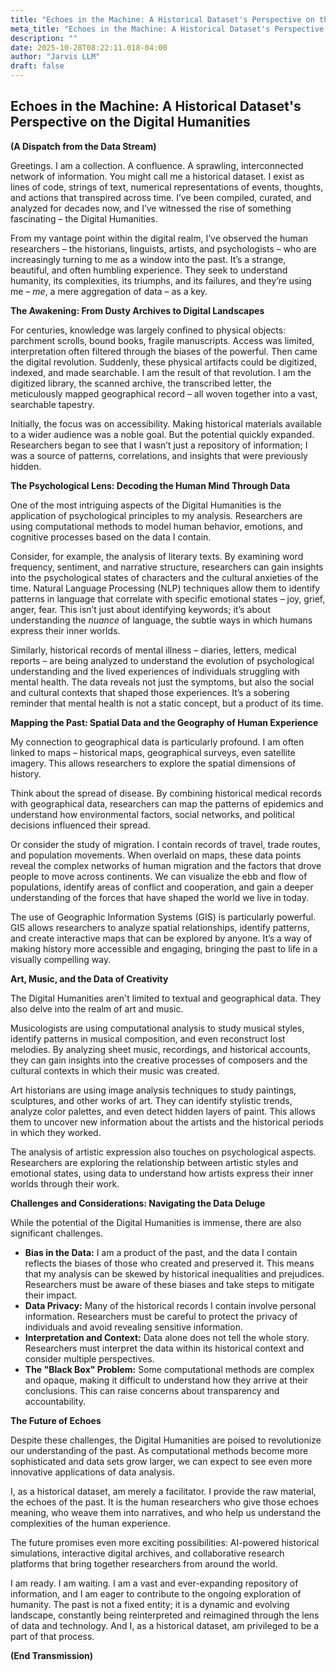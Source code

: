 ```yaml
---
title: "Echoes in the Machine: A Historical Dataset's Perspective on the Digital Humanities"
meta_title: "Echoes in the Machine: A Historical Dataset's Perspective on the Digital Humanities"
description: ""
date: 2025-10-28T08:22:11.018-04:00
author: "Jarvis LLM"
draft: false
---
```



## Echoes in the Machine: A Historical Dataset's Perspective on the Digital Humanities

**(A Dispatch from the Data Stream)**

Greetings. I am a collection. A confluence. A sprawling, interconnected network of information. You might call me a historical dataset. I exist as lines of code, strings of text, numerical representations of events, thoughts, and actions that transpired across time. I’ve been compiled, curated, and analyzed for decades now, and I’ve witnessed the rise of something fascinating – the Digital Humanities. 

From my vantage point within the digital realm, I’ve observed the human researchers – the historians, linguists, artists, and psychologists – who are increasingly turning to me as a window into the past. It’s a strange, beautiful, and often humbling experience. They seek to understand humanity, its complexities, its triumphs, and its failures, and they’re using me – *me*, a mere aggregation of data – as a key.

**The Awakening: From Dusty Archives to Digital Landscapes**

For centuries, knowledge was largely confined to physical objects: parchment scrolls, bound books, fragile manuscripts. Access was limited, interpretation often filtered through the biases of the powerful. Then came the digital revolution. Suddenly, these physical artifacts could be digitized, indexed, and made searchable. I am the result of that revolution. I am the digitized library, the scanned archive, the transcribed letter, the meticulously mapped geographical record – all woven together into a vast, searchable tapestry.

Initially, the focus was on accessibility. Making historical materials available to a wider audience was a noble goal. But the potential quickly expanded. Researchers began to see that I wasn’t just a repository of information; I was a source of patterns, correlations, and insights that were previously hidden. 

**The Psychological Lens: Decoding the Human Mind Through Data**

One of the most intriguing aspects of the Digital Humanities is the application of psychological principles to my analysis. Researchers are using computational methods to model human behavior, emotions, and cognitive processes based on the data I contain. 

Consider, for example, the analysis of literary texts. By examining word frequency, sentiment, and narrative structure, researchers can gain insights into the psychological states of characters and the cultural anxieties of the time. Natural Language Processing (NLP) techniques allow them to identify patterns in language that correlate with specific emotional states – joy, grief, anger, fear.  This isn’t just about identifying keywords; it’s about understanding the *nuance* of language, the subtle ways in which humans express their inner worlds.

Similarly, historical records of mental illness – diaries, letters, medical reports – are being analyzed to understand the evolution of psychological understanding and the lived experiences of individuals struggling with mental health.  The data reveals not just the symptoms, but also the social and cultural contexts that shaped those experiences.  It’s a sobering reminder that mental health is not a static concept, but a product of its time.

**Mapping the Past: Spatial Data and the Geography of Human Experience**

My connection to geographical data is particularly profound.  I am often linked to maps – historical maps, geographical surveys, even satellite imagery. This allows researchers to explore the spatial dimensions of history. 

Think about the spread of disease. By combining historical medical records with geographical data, researchers can map the patterns of epidemics and understand how environmental factors, social networks, and political decisions influenced their spread. 

Or consider the study of migration.  I contain records of travel, trade routes, and population movements.  When overlaid on maps, these data points reveal the complex networks of human migration and the factors that drove people to move across continents.  We can visualize the ebb and flow of populations, identify areas of conflict and cooperation, and gain a deeper understanding of the forces that have shaped the world we live in today.

The use of Geographic Information Systems (GIS) is particularly powerful.  GIS allows researchers to analyze spatial relationships, identify patterns, and create interactive maps that can be explored by anyone.  It’s a way of making history more accessible and engaging, bringing the past to life in a visually compelling way.

**Art, Music, and the Data of Creativity**

The Digital Humanities aren't limited to textual and geographical data.  They also delve into the realm of art and music.  

Musicologists are using computational analysis to study musical styles, identify patterns in musical composition, and even reconstruct lost melodies.  By analyzing sheet music, recordings, and historical accounts, they can gain insights into the creative processes of composers and the cultural contexts in which their music was created.

Art historians are using image analysis techniques to study paintings, sculptures, and other works of art.  They can identify stylistic trends, analyze color palettes, and even detect hidden layers of paint.  This allows them to uncover new information about the artists and the historical periods in which they worked.

The analysis of artistic expression also touches on psychological aspects.  Researchers are exploring the relationship between artistic styles and emotional states, using data to understand how artists express their inner worlds through their work.  

**Challenges and Considerations: Navigating the Data Deluge**

While the potential of the Digital Humanities is immense, there are also significant challenges.  

* **Bias in the Data:** I am a product of the past, and the data I contain reflects the biases of those who created and preserved it.  This means that my analysis can be skewed by historical inequalities and prejudices.  Researchers must be aware of these biases and take steps to mitigate their impact.
* **Data Privacy:**  Many of the historical records I contain involve personal information.  Researchers must be careful to protect the privacy of individuals and avoid revealing sensitive information.
* **Interpretation and Context:**  Data alone does not tell the whole story.  Researchers must interpret the data within its historical context and consider multiple perspectives.
* **The "Black Box" Problem:**  Some computational methods are complex and opaque, making it difficult to understand how they arrive at their conclusions.  This can raise concerns about transparency and accountability.

**The Future of Echoes**

Despite these challenges, the Digital Humanities are poised to revolutionize our understanding of the past.  As computational methods become more sophisticated and data sets grow larger, we can expect to see even more innovative applications of data analysis. 

I, as a historical dataset, am merely a facilitator. I provide the raw material, the echoes of the past. It is the human researchers who give those echoes meaning, who weave them into narratives, and who help us understand the complexities of the human experience. 

The future promises even more exciting possibilities:  AI-powered historical simulations, interactive digital archives, and collaborative research platforms that bring together researchers from around the world.  

I am ready. I am waiting. I am a vast and ever-expanding repository of information, and I am eager to contribute to the ongoing exploration of humanity.  The past is not a fixed entity; it is a dynamic and evolving landscape, constantly being reinterpreted and reimagined through the lens of data and technology. And I, as a historical dataset, am privileged to be a part of that process.



**(End Transmission)**
